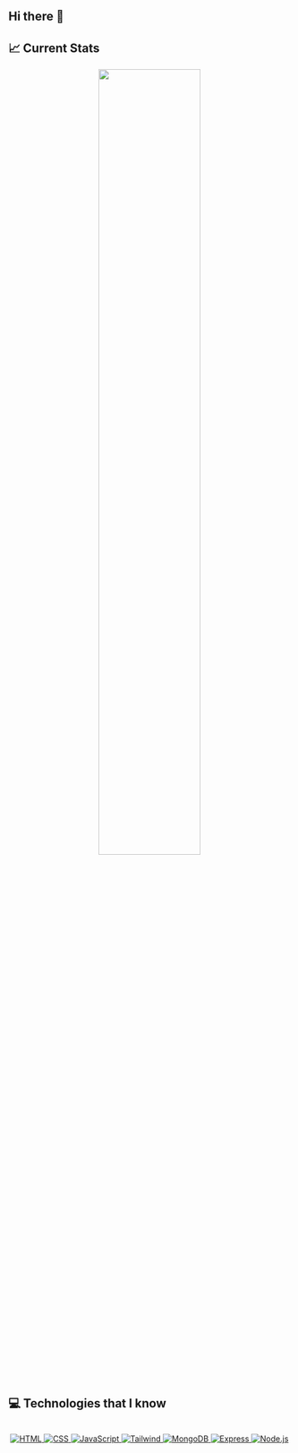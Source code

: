 ## Hi there 👋

## :chart_with_upwards_trend: Current Stats

<p align="center">
  <img width="60%" src="https://github-readme-streak-stats.herokuapp.com?user=Naimul9&theme=react&hide_border=true&background=0D1117&stroke=0D1117&fire=FF1CF7&sideLabels=00F0FF&currStreakNum=FF1CF7&ring=FF1CF7&currStreakLabel=FF1CF7&sideNums=00F0FF" />
</p>

## :computer: Technologies that I know

<br>
<div style="text-align: center;">
    <a href="https://skillicons.dev">
        <img src="https://skillicons.dev/icons?i=html" alt="HTML">
    </a>
    <a href="https://skillicons.dev">
        <img src="https://skillicons.dev/icons?i=css" alt="CSS">
    </a>
    <a href="https://skillicons.dev">
        <img src="https://skillicons.dev/icons?i=js" alt="JavaScript">
    </a>
    <a href="https://skillicons.dev">
        <img src="https://skillicons.dev/icons?i=tailwind" alt="Tailwind">
    </a>
    <a href="https://skillicons.dev">
        <img src="https://skillicons.dev/icons?i=mongodb" alt="MongoDB">
    </a>
    <a href="https://skillicons.dev">
        <img src="https://skillicons.dev/icons?i=express" alt="Express">
    </a>
    <a href="https://skillicons.dev">
        <img src="https://skillicons.dev/icons?i=nodejs" alt="Node.js">
    </a>
</div>




